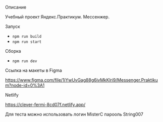 Описание

Учебный проект Яндекс.Практикум. 
Мессенжер.

Запуск

- `npm run build`
- `npm run start`

Сборка

- `npm run dev`

Ссылка на макеты в Figma

https://www.figma.com/file/1iYwUvGag88g6ivMkKlri9/Messenger.Praktikum?node-id=0%3A1

Netlify

https://clever-fermi-8cd07f.netlify.app/

Для теста можно использовать 
логин MisterC
парооль String007
